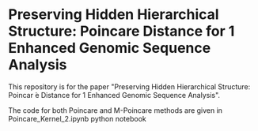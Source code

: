 # Preserving Hidden Hierarchical Structure: Poincare Distance for 1 Enhanced Genomic Sequence Analysis

This repository is for the paper "Preserving Hidden Hierarchical Structure: Poincar ́e Distance for 1 Enhanced Genomic Sequence Analysis".

The code for both Poincare and M-Poincare methods are given in Poincare_Kernel_2.ipynb python notebook
